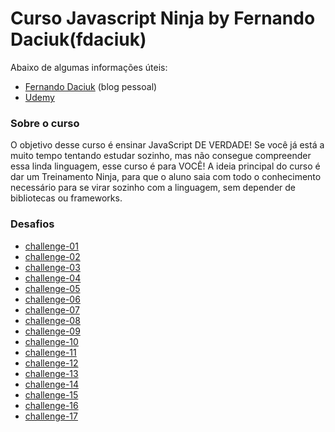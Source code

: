 # Curso Javascript Ninja by Fernando Daciuk(fdaciuk)

Abaixo de algumas informações úteis:

 - [Fernando Daciuk](https://blog.da2k.com.br/) (blog pessoal)
 - [Udemy](https://www.udemy.com/curso-javascript-ninja/)

### Sobre o curso

O objetivo desse curso é ensinar JavaScript DE VERDADE! Se você já está a muito tempo tentando estudar sozinho, mas não consegue compreender essa linda linguagem, esse curso é para VOCÊ! A ideia principal do curso é dar um Treinamento Ninja, para que o aluno saia com todo o conhecimento necessário para se virar sozinho com a linguagem, sem depender de bibliotecas ou frameworks.

### Desafios

 - [challenge-01](./challenge-01/challenge-01.md)
 - [challenge-02](./challenge-02/challenge-02.md)
 - [challenge-03](./challenge-03/challenge-03.md)
 - [challenge-04](./challenge-04/challenge-04.md)
 - [challenge-05](./challenge-05/challenge-05.js)
 - [challenge-06](./challenge-06/challenge-06.js)
 - [challenge-07](./challenge-07/challenge-07.js)
 - [challenge-08](./challenge-08/challenge-08.js)
 - [challenge-09](./challenge-09/challenge-09.js)
 - [challenge-10](./challenge-10/challenge-10.js)
 - [challenge-11](./challenge-11/challenge-11.js)
 - [challenge-12](./challenge-12/challenge-12.js)
 - [challenge-13](./challenge-13/challenge-13.js)
 - [challenge-14](./challenge-14/challenge-14.js)
 - [challenge-15](./challenge-15/challenge-15.js)
 - [challenge-16](./challenge-16/challenge-16.js)
 - [challenge-17](./challenge-17/challenge-17.js)
